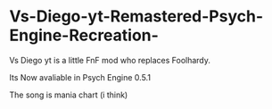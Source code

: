 # Vs-Diego-yt-Remastered-Psych-Engine-Recreation-
Vs Diego yt is a little FnF mod who replaces Foolhardy.

Its Now avaliable in Psych Engine 0.5.1

The song is mania chart (i think)

